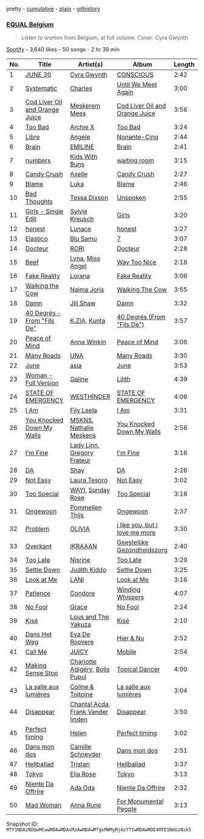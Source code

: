 pretty - [cumulative](/playlists/cumulative/37i9dQZF1DX5YBM9tRiBVF.md) - [plain](/playlists/plain/37i9dQZF1DX5YBM9tRiBVF) - [githistory](https://github.githistory.xyz/mackorone/spotify-playlist-archive/blob/main/playlists/plain/37i9dQZF1DX5YBM9tRiBVF)

### [EQUAL Belgium](https://open.spotify.com/playlist/37i9dQZF1DX5YBM9tRiBVF)

> Listen to women from Belgium, at full volume\. Cover: Cyra Gwynth

[Spotify](https://open.spotify.com/user/spotify) - 3,640 likes - 50 songs - 2 hr 39 min

| No. | Title | Artist(s) | Album | Length |
|---|---|---|---|---|
| 1 | [JUNE 30](https://open.spotify.com/track/7bDnsAy1jE7ZmLdLjUuCbs) | [Cyra Gwynth](https://open.spotify.com/artist/73xasVLAvFrnbuhBdAucpp) | [CONSCIOUS](https://open.spotify.com/album/6F8CsdcDuAzx59RqzCZLXy) | 2:42 |
| 2 | [Systematic](https://open.spotify.com/track/5iYU6UlFYum35QbuDPUAEb) | [Charles](https://open.spotify.com/artist/3BAyGVtoPcmQbeb58hlIZs) | [Until We Meet Again](https://open.spotify.com/album/4bnhP6oNSFTiC18dwtRf2Q) | 3:00 |
| 3 | [Cod Liver Oil and Orange Juice](https://open.spotify.com/track/5uHaeTyWllKPjO9UCL3rjF) | [Meskerem Mees](https://open.spotify.com/artist/4J4onnX6YLSq64T376Fg7Q) | [Cod Liver Oil and Orange Juice](https://open.spotify.com/album/6oMnfdcvsINCqXjJyWb17A) | 3:56 |
| 4 | [Too Bad](https://open.spotify.com/track/1lcJOPKaaT9nDWqDy6mTLJ) | [Archie X](https://open.spotify.com/artist/7iHfb5ODaqKyprp2DBEXvU) | [Too Bad](https://open.spotify.com/album/7yAsLCFYWpbmkuzM3XYsd9) | 3:24 |
| 5 | [Libre](https://open.spotify.com/track/5h9OvsTeNydBaZp7swQubV) | [Angèle](https://open.spotify.com/artist/3QVolfxko2UyCOtexhVTli) | [Nonante\-Cinq](https://open.spotify.com/album/3I756vFQ1PWvG2Q2jJsIkA) | 2:44 |
| 6 | [Brain](https://open.spotify.com/track/2DxPuHKBLYE4OoKzIJTz0U) | [EMILINE](https://open.spotify.com/artist/0V66beVpLjwqQifdHDTXpI) | [Brain](https://open.spotify.com/album/0TY8dnB9ksoK5y4O0Tsq4q) | 2:41 |
| 7 | [numbers](https://open.spotify.com/track/4ubJTB6JKhtrq51OBgOHK0) | [Kids With Buns](https://open.spotify.com/artist/1HF3WeoXOBYHlVkLn20lXz) | [waiting room](https://open.spotify.com/album/7sXwDGZWiZwA7jkR6Y0HhR) | 3:15 |
| 8 | [Candy Crush](https://open.spotify.com/track/387FLz1uIyDnCrErALVjF7) | [Axelle](https://open.spotify.com/artist/6ngMbvXa9lkh6ArCCuw0LQ) | [Candy Crush](https://open.spotify.com/album/22vi2y0aHjkQQZ7EKElIwY) | 2:27 |
| 9 | [Blame](https://open.spotify.com/track/5O9FmwhbfiTsZOZ4OneIJO) | [Luka](https://open.spotify.com/artist/6WBbsJlHIOOowphog0nNzy) | [Blame](https://open.spotify.com/album/6XBPLIIDC4FkDN8vwKxeIX) | 2:46 |
| 10 | [Bad Thoughts](https://open.spotify.com/track/2biGOpSwKgrtxp9smalFNH) | [Tessa Dixson](https://open.spotify.com/artist/7lIzEb23X68Dbt7Ka94Prh) | [Unspoken](https://open.spotify.com/album/0W9VsFYywHCBZSEDBLwCkx) | 2:55 |
| 11 | [Girls \- Single Edit](https://open.spotify.com/track/2LwNOv9B1vItliaWMctLTV) | [Sylvie Kreusch](https://open.spotify.com/artist/11T0XSkxSB5KUPTe8P8BOl) | [Girls](https://open.spotify.com/album/78WCWfiENQYykDoDGNoeJQ) | 3:20 |
| 12 | [honest](https://open.spotify.com/track/2EGX6QQrvmsdZwWNGA60oF) | [Lunace](https://open.spotify.com/artist/5U8bVQaRanq5zSEcFT1inx) | [honest](https://open.spotify.com/album/2iuveuEF3BfrZEsYTwHiiq) | 3:27 |
| 13 | [Elastico](https://open.spotify.com/track/2jFFHNAorMKhsupMXN3EmB) | [Blu Samu](https://open.spotify.com/artist/6RcPiWIVptnyi8y3EIbDLB) | [7](https://open.spotify.com/album/0J4tJMg8IXQ5ZQQw17Jj0Y) | 3:07 |
| 14 | [Docteur](https://open.spotify.com/track/3Zpj42KJWjg5dIuQ15zHu3) | [RORI](https://open.spotify.com/artist/1VGFnvgAwxMlV8D729gs5I) | [Docteur](https://open.spotify.com/album/4EqX49rPO3uOEmAlMDHBG4) | 2:28 |
| 15 | [Beef](https://open.spotify.com/track/5Tx8lSpnmdQQSllMInasLh) | [Lyna](https://open.spotify.com/artist/6T83nWN9QZR1Abip1bMcVV), [Miss Angel](https://open.spotify.com/artist/714BxIYCFvSENkMWlaCwfi) | [Way Too Nice](https://open.spotify.com/album/1rBubETeqMI42LaNGqGXpG) | 2:18 |
| 16 | [Fake Reality](https://open.spotify.com/track/0rcB0jxSEmIhrYCauqdBE6) | [Lorana](https://open.spotify.com/artist/5f0UvwT0IueZUyTblRVwKA) | [Fake Reality](https://open.spotify.com/album/1hqx69aMv8WsPjlt0Fcbrb) | 3:06 |
| 17 | [Walking the Cow](https://open.spotify.com/track/4yUXFnd42D4AgBVRTeHZTL) | [Naima Joris](https://open.spotify.com/artist/3eSHHprsyLcEwQUYwAAWmw) | [Walking The Cow](https://open.spotify.com/album/5Q62cvKIMRbyLo3v32nGBx) | 3:55 |
| 18 | [Damn](https://open.spotify.com/track/49OnbrvSdJqN1zIrg51Uqs) | [Jill Shaw](https://open.spotify.com/artist/1krrp7U3ddUO9Xq0Yd7ZnI) | [Damn](https://open.spotify.com/album/0tMMVxXIfukOTyJyFDSUuX) | 3:32 |
| 19 | [40 Degrés \- From "Fils De"](https://open.spotify.com/track/2taJ99OAx50xpYqdZdueaU) | [K.ZIA](https://open.spotify.com/artist/3atSqEy99wAtJLRIrFdpMY), [Kunta](https://open.spotify.com/artist/3ishWMiOKQ8C7iUViLsS6V) | [40 Degrés \(From "Fils De"\)](https://open.spotify.com/album/6XjWWCvyBSNScB3jyBxVKJ) | 3:57 |
| 20 | [Peace of Mind](https://open.spotify.com/track/0AMwmGHxah5o2B1QmAtnXw) | [Anna Winkin](https://open.spotify.com/artist/19wbJkKeRqpnf1ibyz1tVI) | [Peace of Mind](https://open.spotify.com/album/3YlwPA4r2g762ICljQI9L2) | 3:06 |
| 21 | [Many Roads](https://open.spotify.com/track/3S8B7VikxQJRPkQAq3BaG2) | [UNA](https://open.spotify.com/artist/4PgeGConLdIyEpLOGwZ9cA) | [Many Roads](https://open.spotify.com/album/71w5BolUCWPFg6GoU3uede) | 3:30 |
| 22 | [June](https://open.spotify.com/track/7gnB1z86NdrJamdZo3wpwS) | [asia](https://open.spotify.com/artist/7iq6maBjhOy7m4UqhKWgsY) | [June](https://open.spotify.com/album/7JUK30zGPBS9xTKqictueS) | 3:53 |
| 23 | [Woman \- Full Version](https://open.spotify.com/track/6se1JxVMUcHWwKYwGgJUd0) | [Galine](https://open.spotify.com/artist/1DFbUtrAHgEHrZOnptv03D) | [Lilith](https://open.spotify.com/album/2LVZctGCwVlskHnpZ2zq1a) | 4:39 |
| 24 | [STATE OF EMERGENCY](https://open.spotify.com/track/6wEB4lbO1HNTbSC9f5MRiR) | [WESTHINDER](https://open.spotify.com/artist/6dXR3AqSTxwmGgjADPpXKI) | [STATE OF EMERGENCY](https://open.spotify.com/album/3HF5AGg8s4CCDd2plwtWuQ) | 4:06 |
| 25 | [I Am](https://open.spotify.com/track/4XJYV5NS6D4HzRXVR49yNY) | [Fily Leela](https://open.spotify.com/artist/4PzBl5cQVz48M99Marri3O) | [I Am](https://open.spotify.com/album/4nTS7twQkQPq3Uo8Lpk8jm) | 3:31 |
| 26 | [You Knocked Down My Walls](https://open.spotify.com/track/1Z7dbEVa48Tg0jCxS5DgPM) | [MSKNS](https://open.spotify.com/artist/0DDyDL40MYv7sPzwierZxg), [Nathalie Meskens](https://open.spotify.com/artist/3BsHxFOxdyxgps1ANgU9DQ) | [You Knocked Down My Walls](https://open.spotify.com/album/4DFUzqv5dK0OF2FGYKZr3l) | 2:56 |
| 27 | [I'm Fine](https://open.spotify.com/track/0W3j9A9m5yEGTUFUbBvFkU) | [Lady Linn](https://open.spotify.com/artist/7lG8Ngp13005VC7O8dD7QL), [Gregory Frateur](https://open.spotify.com/artist/5sUjGBrrqR1rj8nxGdsFjs) | [I'm Fine](https://open.spotify.com/album/6YDf5NX0id2pMQp9kF3VA6) | 3:16 |
| 28 | [DA](https://open.spotify.com/track/4it7rHwhAl1vtenUyHdPTX) | [Shay](https://open.spotify.com/artist/3MNnSV5hDd2UzZzgqD8xlU) | [DA](https://open.spotify.com/album/5LJwoFcYD2DaMuy6T9KqzN) | 2:26 |
| 29 | [Not Easy](https://open.spotify.com/track/2SXZRvgz2QcfQWSOwW5uav) | [Laura Tesoro](https://open.spotify.com/artist/2vmZupMPxLgT8MNNXTRfa2) | [Not Easy](https://open.spotify.com/album/1De6vBQc6wamG89M0vS7hr) | 3:02 |
| 30 | [Too Special](https://open.spotify.com/track/53clSb4RThihKsSMyY5Ca8) | [WAYI](https://open.spotify.com/artist/6CbMqrM714vGa77HxOKoHI), [Sunday Rose](https://open.spotify.com/artist/0on2Bi1asBv63WyzwbSQvE) | [Too Special](https://open.spotify.com/album/7BXu14eJJaSAOfyOzJzXUH) | 3:18 |
| 31 | [Ongewoon](https://open.spotify.com/track/7AVHDeAjfn0zfMnYRhp0oI) | [Pommelien Thijs](https://open.spotify.com/artist/3zGV7t4BDmYZBLVA24487b) | [Ongewoon](https://open.spotify.com/album/3lVTEZPoehOgTV8BG37eGk) | 2:37 |
| 32 | [Problem](https://open.spotify.com/track/1QWRJgUBpse0bJoPMzmO6v) | [OLIVIA](https://open.spotify.com/artist/0r4SuP92ATT2wpKCT7blnM) | [i like you, but i love me more](https://open.spotify.com/album/3VVNuVj4npbeB9hfxT2dD3) | 3:30 |
| 33 | [Overkant](https://open.spotify.com/track/4gYedJwGoOcFPWEvgB5g2B) | [IKRAAAN](https://open.spotify.com/artist/2tCegOPiGh8HZLAy1fmi8A) | [Geestelijke Gezondheidszorg](https://open.spotify.com/album/3WTHD1uF2jkLEDVtRdNQ8x) | 2:40 |
| 34 | [Too Late](https://open.spotify.com/track/6hZ5sRknGkwHeu83VTQLga) | [Nisrine](https://open.spotify.com/artist/2xzvQ2SvPK7eevbctkQKLy) | [Too Late](https://open.spotify.com/album/3R7OCxiI8fWhAucARzICq2) | 3:29 |
| 35 | [Settle Down](https://open.spotify.com/track/4hLJJ9ToQFh6RuqoGL36BO) | [Judith Kiddo](https://open.spotify.com/artist/0zmgqS8lHVypUSBvUogMgz) | [Settle Down](https://open.spotify.com/album/3WkSdi1AbESpqunk3KKcO2) | 3:25 |
| 36 | [Look at Me](https://open.spotify.com/track/23GS6iYT1F1vJ402ytnSfO) | [LANI](https://open.spotify.com/artist/3C0EAgBRXUuNECI6jj7h3R) | [Look at Me](https://open.spotify.com/album/53ranvdf8Q3LlufdJAImwQ) | 3:16 |
| 37 | [Patience](https://open.spotify.com/track/1fHC66wgmqvFlhnIYBQMqQ) | [Condore](https://open.spotify.com/artist/6wnL2qMfMPiQOfNj4VEDgI) | [Winding Whispers](https://open.spotify.com/album/4d8JBjVlzXAr2a4ka8F05n) | 4:07 |
| 38 | [No Fool](https://open.spotify.com/track/1HZQxsJHV5cZmSBZBDuhXH) | [Grace](https://open.spotify.com/artist/3GKpXtb9Zb3QvDg9uzNi98) | [No Fool](https://open.spotify.com/album/6RPCehQmjAX0JRR6z9oAyW) | 2:24 |
| 39 | [Kisé](https://open.spotify.com/track/29lLqXN6gPZv4Ol92YmkRn) | [Lous and The Yakuza](https://open.spotify.com/artist/2HPiMwJktBXqakN0hnON2R) | [Kisé](https://open.spotify.com/album/2TR6TpIejD4LrZQW7476c1) | 2:10 |
| 40 | [Dans Het Weg](https://open.spotify.com/track/03TNQTcteLRNqsuHpamxbG) | [Eva De Roovere](https://open.spotify.com/artist/1GJOgIYZ4zZtey6Ev14sjD) | [Hier & Nu](https://open.spotify.com/album/5Q1Kg8UCwE10bijhos9ZqT) | 2:52 |
| 41 | [Call Me](https://open.spotify.com/track/3caZMMvXvzWUOJqj7racJd) | [JUICY](https://open.spotify.com/artist/5tQ9IG78DFjEW8aW2R3XdY) | [Mobile](https://open.spotify.com/album/4ZIYGIDajXij2Duo6YAtxJ) | 2:54 |
| 42 | [Making Sense Stop](https://open.spotify.com/track/2lxVvIdKuCtjNiRXt0HuDt) | [Charlotte Adigéry](https://open.spotify.com/artist/0h1gX589xBKUCijeC8Bewy), [Bolis Pupul](https://open.spotify.com/artist/0dSnTqwXok006MwsjjlzUl) | [Topical Dancer](https://open.spotify.com/album/4ivk3u8J7qg7YoWUZlnGNz) | 4:00 |
| 43 | [La salle aux lumières](https://open.spotify.com/track/4XJJCXGv7VDdmsHGwq6LCM) | [Coline & Toitoine](https://open.spotify.com/artist/23OQ6YOqstcqnorCjDM0GO) | [La salle aux lumières](https://open.spotify.com/album/0RJMgljPKrtFcPi8eHmedU) | 3:04 |
| 44 | [Disappear](https://open.spotify.com/track/3VcjVeWbzU3n3JGrdRmR3k) | [Chantal Acda](https://open.spotify.com/artist/1QfxBwzzbyqOBWnFWkJ4ps), [Frank Vander linden](https://open.spotify.com/artist/5hg176IVONJc3FG86cEXPp) | [Disappear](https://open.spotify.com/album/7APdhayTWP25YUDSKb3ImD) | 3:50 |
| 45 | [Perfect timing](https://open.spotify.com/track/2DY5R8QvoWhJ6YtJvSdKvd) | [Helen](https://open.spotify.com/artist/2z2l9z2yioLWSoCECNIyEl) | [Perfect timing](https://open.spotify.com/album/2XuXb5n66tNpFONPqC8xSM) | 3:02 |
| 46 | [Dans mon dos](https://open.spotify.com/track/1O7RIzTY1bz1ma7JfSkl7m) | [Camille Schneyder](https://open.spotify.com/artist/2jPO50YbPAgwG8D7kGWGVn) | [Dans mon dos](https://open.spotify.com/album/1EznXF8vOZ8zTjdzvigkdO) | 2:51 |
| 47 | [Hellballad](https://open.spotify.com/track/7rj0cDDr8dyeZVb0R3lsIc) | [Tristan](https://open.spotify.com/artist/2Mv66D4QHzg4knZjy1wbHW) | [Hellballad](https://open.spotify.com/album/0aYdX9kUcY4frUo46vXfKr) | 3:37 |
| 48 | [Tokyo](https://open.spotify.com/track/6S5tWblsffT7l9heLSEeLv) | [Elia Rose](https://open.spotify.com/artist/52kduoIpBi1P8wXMDODubv) | [Tokyo](https://open.spotify.com/album/2eBnkNiGd6dUMA8MdlJ85N) | 3:13 |
| 49 | [Niente Da Offrire](https://open.spotify.com/track/6lsyNaH6r0XgWWKQGeVBVp) | [Ada Oda](https://open.spotify.com/artist/1DAdzRUNYYT4uOHeLRlRwC) | [Niente Da Offrire](https://open.spotify.com/album/4rClrua0ibgBvpZRMXba8U) | 2:32 |
| 50 | [Mad Woman](https://open.spotify.com/track/0QCTdoiyvkoEDuzgWzPtf5) | [Anna Rune](https://open.spotify.com/artist/2iUxXn7rvltFXTaXcXh1tr) | [For Monumental People](https://open.spotify.com/album/0xQrJTPtdJyKn2GTpuMe9S) | 3:13 |

Snapshot ID: `MTY1NDAzNDQwMCwwMDAwMDAxMzAwMDAwMTgxMWMyMjAzYTIwMDAwMDE4MTE1NmUzNzk5`

